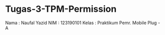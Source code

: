 # Tugas-3-TPM-Permission
Nama  : Naufal Yazid
NIM   : 123190101
Kelas : Praktikum Pemr. Mobile Plug - A
